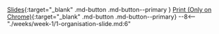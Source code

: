 [Slides](./1-organisation-slide.md){:target="_blank" .md-button .md-button--primary } [Print (Only on Chrome)](./1-organisation-slide.md?print-pdf){:target="_blank" .md-button .md-button--primary}
--8<-- "./weeks/week-1/1-organisation-slide.md:6"